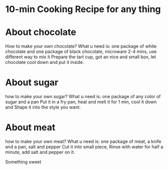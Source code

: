 # 10-min Cooking Recipe for any thing 
# About chocolate 
How to make your own chocolate? 
What u need is:  one package of white chocolate and one package of black chocolate, microware 2-4 mins, use different way to mix it
Prepare the tart cup, got an nice and small box, let chocolate cool down and put it inside.  

# About sugar 
how to make your own sugar? 
What u need is:  one package of any color of sugar and a pan 
Put it in a fry pan, heat and melt it for 1 min, cool it down and Shape it into the style you want.

# About meat 
how to make your own meat? 
What u need is:  one package of meat, a knife and a pan, salt and pepper 
Cut it into small piece, Rinse with water for half a minute, add salt and pepper on it. 

Something sweet 


